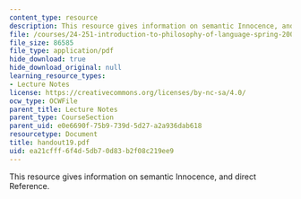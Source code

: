 ```yaml
---
content_type: resource
description: This resource gives information on semantic Innocence, and direct Reference.
file: /courses/24-251-introduction-to-philosophy-of-language-spring-2005/ea21cfff6f4d5db70d83b2f08c219ee9_handout19.pdf
file_size: 86585
file_type: application/pdf
hide_download: true
hide_download_original: null
learning_resource_types:
- Lecture Notes
license: https://creativecommons.org/licenses/by-nc-sa/4.0/
ocw_type: OCWFile
parent_title: Lecture Notes
parent_type: CourseSection
parent_uid: e0e6690f-75b9-739d-5d27-a2a936dab618
resourcetype: Document
title: handout19.pdf
uid: ea21cfff-6f4d-5db7-0d83-b2f08c219ee9
---
```

This resource gives information on semantic Innocence, and direct Reference.
